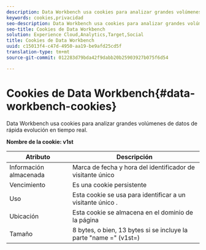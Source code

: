 ```yaml
---
description: Data Workbench usa cookies para analizar grandes volúmenes de datos de rápida evolución en tiempo real.
keywords: cookies,privacidad
seo-description: Data Workbench usa cookies para analizar grandes volúmenes de datos de rápida evolución en tiempo real.
seo-title: Cookies de Data Workbench
solution: Experience Cloud,Analytics,Target,Social
title: Cookies de Data Workbench
uuid: c15013f4-c47d-4950-aa19-be9afd25cd5f
translation-type: tm+mt
source-git-commit: 012283d79bda42f9dabb20b25903927b075f6d54

---
```



# Cookies de Data Workbench{#data-workbench-cookies}

Data Workbench usa cookies para analizar grandes volúmenes de datos de rápida evolución en tiempo real.

**Nombre de la cookie: v1st**

| Atributo | Descripción |
|---|---|
| Información almacenada | Marca de fecha y hora del identificador de visitante único |
| Vencimiento | Es una cookie persistente |
| Uso | Esta cookie se usa para identificar a un visitante único . |
| Ubicación | Esta cookie se almacena en el dominio de la página |
| Tamaño | 8 bytes, o bien, 13 bytes si se incluye la parte "name =" (v1st=) |

